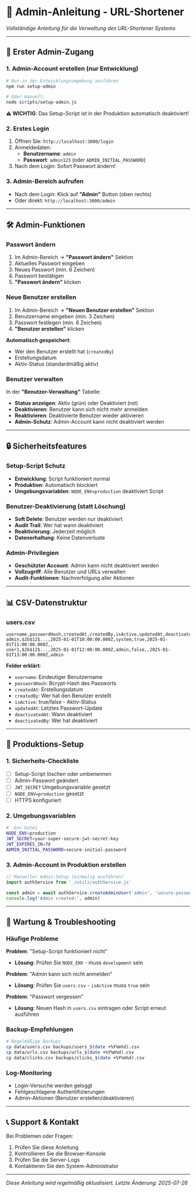 # 🔐 Admin-Anleitung - URL-Shortener

_Vollständige Anleitung für die Verwaltung des URL-Shortener Systems_

---

## 🚀 **Erster Admin-Zugang**

### **1. Admin-Account erstellen (nur Entwicklung)**

```bash
# Nur in der Entwicklungsumgebung ausführen
npm run setup-admin

# Oder manuell:
node scripts/setup-admin.js
```

**⚠️ WICHTIG**: Das Setup-Script ist in der Produktion automatisch deaktiviert!

### **2. Erstes Login**

1. Öffnen Sie: `http://localhost:3000/login`
2. Anmeldedaten:
   - **Benutzername**: `admin`
   - **Passwort**: `admin123` (oder `ADMIN_INITIAL_PASSWORD`)
3. Nach dem Login: Sofort Passwort ändern!

### **3. Admin-Bereich aufrufen**

- Nach dem Login: Klick auf **"Admin"** Button (oben rechts)
- Oder direkt: `http://localhost:3000/admin`

---

## 🛠️ **Admin-Funktionen**

### **Passwort ändern**

1. Im Admin-Bereich → **"Passwort ändern"** Sektion
2. Aktuelles Passwort eingeben
3. Neues Passwort (min. 6 Zeichen)
4. Passwort bestätigen
5. **"Passwort ändern"** klicken

### **Neue Benutzer erstellen**

1. Im Admin-Bereich → **"Neuen Benutzer erstellen"** Sektion
2. Benutzername eingeben (min. 3 Zeichen)
3. Passwort festlegen (min. 6 Zeichen)
4. **"Benutzer erstellen"** klicken

**Automatisch gespeichert**:

- Wer den Benutzer erstellt hat (`createdBy`)
- Erstellungsdatum
- Aktiv-Status (standardmäßig aktiv)

### **Benutzer verwalten**

In der **"Benutzer-Verwaltung"** Tabelle:

- **Status anzeigen**: Aktiv (grün) oder Deaktiviert (rot)
- **Deaktivieren**: Benutzer kann sich nicht mehr anmelden
- **Reaktivieren**: Deaktivierte Benutzer wieder aktivieren
- **Admin-Schutz**: Admin-Account kann nicht deaktiviert werden

---

## 🔒 **Sicherheitsfeatures**

### **Setup-Script Schutz**

- **Entwicklung**: Script funktioniert normal
- **Produktion**: Automatisch blockiert
- **Umgebungsvariablen**: `NODE_ENV=production` deaktiviert Script

### **Benutzer-Deaktivierung (statt Löschung)**

- **Soft Delete**: Benutzer werden nur deaktiviert
- **Audit Trail**: Wer hat wann deaktiviert
- **Reaktivierung**: Jederzeit möglich
- **Datenerhaltung**: Keine Datenverluste

### **Admin-Privilegien**

- **Geschützter Account**: Admin kann nicht deaktiviert werden
- **Vollzugriff**: Alle Benutzer und URLs verwalten
- **Audit-Funktionen**: Nachverfolgung aller Aktionen

---

## 📊 **CSV-Datenstruktur**

### **users.csv**

```csv
username,passwordHash,createdAt,createdBy,isActive,updatedAt,deactivatedAt,deactivatedBy
admin,$2b$12$...,2025-01-01T10:00:00.000Z,system,true,2025-01-01T11:00:00.000Z,,
user1,$2b$12$...,2025-01-01T12:00:00.000Z,admin,false,,2025-01-01T13:00:00.000Z,admin
```

**Felder erklärt**:

- `username`: Eindeutiger Benutzername
- `passwordHash`: Bcrypt-Hash des Passworts
- `createdAt`: Erstellungsdatum
- `createdBy`: Wer hat den Benutzer erstellt
- `isActive`: true/false - Aktiv-Status
- `updatedAt`: Letztes Passwort-Update
- `deactivatedAt`: Wann deaktiviert
- `deactivatedBy`: Wer hat deaktiviert

---

## 🚨 **Produktions-Setup**

### **1. Sicherheits-Checkliste**

- [ ] Setup-Script löschen oder umbenennen
- [ ] Admin-Passwort geändert
- [ ] `JWT_SECRET` Umgebungsvariable gesetzt
- [ ] `NODE_ENV=production` gesetzt
- [ ] HTTPS konfiguriert

### **2. Umgebungsvariablen**

```bash
# .env Datei
NODE_ENV=production
JWT_SECRET=your-super-secure-jwt-secret-key
JWT_EXPIRES_IN=7d
ADMIN_INITIAL_PASSWORD=secure-initial-password
```

### **3. Admin-Account in Produktion erstellen**

```javascript
// Manueller Admin-Setup (einmalig ausführen)
import authService from './utils/authService.js'

const admin = await authService.createAdminUser('admin', 'secure-password')
console.log('Admin created:', admin)
```

---

## 🔧 **Wartung & Troubleshooting**

### **Häufige Probleme**

**Problem**: "Setup-Script funktioniert nicht"

- **Lösung**: Prüfen Sie `NODE_ENV` - muss `development` sein

**Problem**: "Admin kann sich nicht anmelden"

- **Lösung**: Prüfen Sie `users.csv` - `isActive` muss `true` sein

**Problem**: "Passwort vergessen"

- **Lösung**: Neuen Hash in `users.csv` eintragen oder Script erneut ausführen

### **Backup-Empfehlungen**

```bash
# Regelmäßige Backups
cp data/users.csv backups/users_$(date +%Y%m%d).csv
cp data/urls.csv backups/urls_$(date +%Y%m%d).csv
cp data/clicks.csv backups/clicks_$(date +%Y%m%d).csv
```

### **Log-Monitoring**

- Login-Versuche werden geloggt
- Fehlgeschlagene Authentifizierungen
- Admin-Aktionen (Benutzer erstellen/deaktivieren)

---

## 📞 **Support & Kontakt**

Bei Problemen oder Fragen:

1. Prüfen Sie diese Anleitung
2. Kontrollieren Sie die Browser-Konsole
3. Prüfen Sie die Server-Logs
4. Kontaktieren Sie den System-Administrator

---

_Diese Anleitung wird regelmäßig aktualisiert. Letzte Änderung: 2025-07-26_
